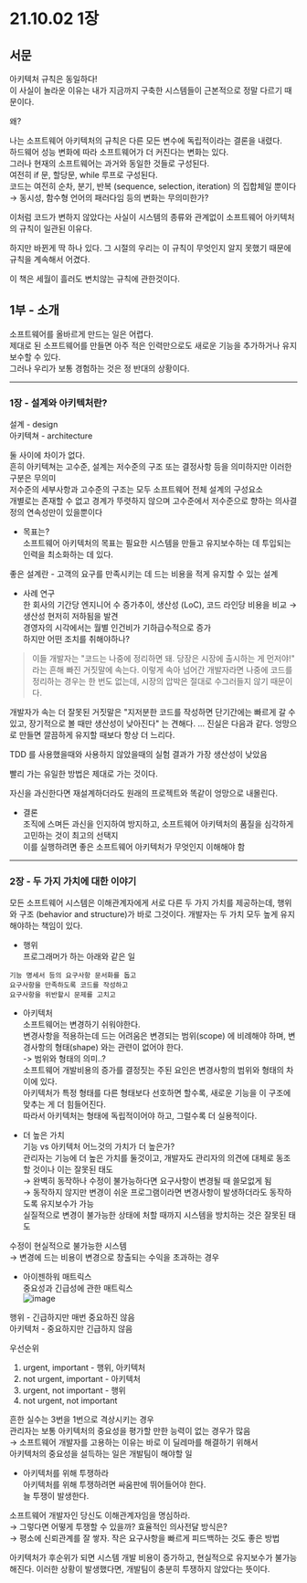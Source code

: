 # 21.10.02 1장

## 서문

아키텍처 규칙은 동일하다!\
이 사실이 놀라운 이유는 내가 지금까지 구축한 시스템들이 근본적으로 정말 다르기 때문이다.

왜?

나는 소프트웨어 아키텍처의 규칙은 다른 모든 변수에 독립적이라는 결론을 내렸다.\
하드웨어 성능 변화에 따라 소프트웨어가 더 커진다는 변화는 있다.\
그러나 현재의 소프트웨어는 과거와 동일한 것들로 구성된다.\
여전히 if 문, 할당문, while 루프로 구성된다.\
코드는 여전히 순차, 분기, 반복 (sequence, selection, iteration) 의 집합체일 뿐이다\
→ 동시성, 함수형 언어의 패러다임 등의 변화는 무의미한가?

이처럼 코드가 변하지 않았다는 사실이 시스템의 종류와 관계없이 소프트웨어 아키텍처의 규칙이 일관된 이유다.

하지만 바뀐게 딱 하나 있다. 그 시절의 우리는 이 규칙이 무엇인지 알지 못했기 때문에 규칙을 계속해서 어겼다.

이 책은 세월이 흘러도 변치않는 규칙에 관한것이다.

## 1부 - 소개

소프트웨어를 올바르게 만드는 일은 어렵다.\
제대로 된 소프트웨어를 만들면 아주 적은 인력만으로도 새로운 기능을 추가하거나 유지보수할 수 있다.\
그러나 우리가 보통 경험하는 것은 정 반대의 상황이다.

---

### 1장 - 설계와 아키텍처란?

설계 - design\
아키텍쳐 - architecture

둘 사이에 차이가 없다.\
흔히 아키텍쳐는 고수준, 설계는 저수준의 구조 또는 결정사항 등을 의미하지만 이러한 구분은 무의미\
저수준의 세부사항과 고수준의 구조는 모두 소프트웨어 전체 설계의 구성요소\
개별로는 존재할 수 없고 경계가 뚜렷하지 않으며 고수준에서 저수준으로 향하는 의사결정의 연속성만이 있을뿐이다

- 목표는?\
소프트웨어 아키텍처의 목표는 필요한 시스템을 만들고 유지보수하는 데 투입되는 인력을 최소화하는 데 있다.

좋은 설계란 - 고객의 요구를 만족시키는 데 드는 비용을 적게 유지할 수 있는 설계

- 사례 연구\
한 회사의 기간당 엔지니어 수 증가추이, 생산성 (LoC), 코드 라인당 비용을 비교 → 생산성 현저히 저하됨을 발견\
경영자의 시각에서는 월별 인건비가 기하급수적으로 증가\
하지만 어떤 조치를 취해야하나?

> 이들 개발자는 "코드는 나중에 정리하면 돼. 당장은 시장에 출시하는 게 먼저야!" 라는 흔해 빠진 거짓말에 속는다. 이렇게 속아 넘어간 개발자라면 나중에 코드를 정리하는 경우는 한 번도 없는데, 시장의 압박은 절대로 수그러들지 않기 때문이다.
> 

개발자가 속는 더 잘못된 거짓말은 "지저분한 코드를 작성하면 단기간에는 빠르게 갈 수 있고, 장기적으로 볼 때만 생산성이 낮아진다" 는 견해다.   ...   진실은 다음과 같다. 엉망으로 만들면 깔끔하게 유지할 때보다 항상 더 느리다.

TDD 를 사용했을때와 사용하지 않았을때의 실험 결과가 가장 생산성이 낮았음

빨리 가는 유일한 방법은 제대로 가는 것이다.

자신을 과신한다면 재설계하더라도 원래의 프로젝트와 똑같이 엉망으로 내몰린다.

- 결론\
조직에 스며든 과신을 인지하여 방지하고, 소프트웨어 아키텍처의 품질을 심각하게 고민하는 것이 최고의 선택지\
이를 실행하려면 좋은 소프트웨어 아키텍처가 무엇인지 이해해야 함

---

### 2장 - 두 가지 가치에 대한 이야기

모든 소프트웨어 시스템은 이해관계자에게 서로 다른 두 가지 가치를 제공하는데, 행위와 구조 (behavior and structure)가 바로 그것이다. 개발자는 두 가치 모두 높게 유지해야하는 책임이 있다.

- 행위\
프로그래머가 하는 아래와 같은 일
```
기능 명세서 등의 요구사항 문서화를 돕고
요구사항을 만족하도록 코드를 작성하고
요구사항을 위반할시 문제를 고치고
```

- 아키텍처\
소프트웨어는 변경하기 쉬워야한다.\
변경사항을 적용하는데 드는 어려움은 변경되는 범위(scope) 에 비례해야 하며, 변경사항의 형태(shape) 와는 관련이 없어야 한다.\
-> 범위와 형태의 의미..?\
소프트웨어 개발비용의 증가를 결정짓는 주된 요인은 변경사항의 범위와 형태의 차이에 있다.\
아키텍처가 특정 형태를 다른 형태보다 선호하면 할수록, 새로운 기능을 이 구조에 맞추는 게 더 힘들어진다.\
따라서 아키텍처는 형태에 독립적이어야 하고, 그럴수록 더 실용적이다.

- 더 높은 가치\
기능 vs 아키텍처 어느것의 가치가 더 높은가?\
관리자는 기능에 더 높은 가치를 둘것이고, 개발자도 관리자의 의견에 대체로 동조할 것이나 이는 잘못된 태도\
→ 완벽히 동작하나 수정이 불가능하다면 요구사항이 변경될 때 쓸모없게 됨\
→ 동작하지 않지만 변경이 쉬운 프로그램이라면 변경사항이 발생하더라도 동작하도록 유지보수가 가능\
실질적으로 변경이 불가능한 상태에 처할 때까지 시스템을 방치하는 것은 잘못된 태도

수정이 현실적으로 불가능한 시스템\
→ 변경에 드는 비용이 변경으로 창출되는 수익을 초과하는 경우

- 아이젠하워 매트릭스\
중요성과 긴급성에 관한 매트릭스\
![image](https://user-images.githubusercontent.com/5154845/135727659-7205ae30-7779-404f-8218-c025502a3d0e.png)

행위 - 긴급하지만 매번 중요하진 않음\
아키텍처 - 중요하지만 긴급하지 않음

우선순위
1. urgent, important - 행위, 아키텍처
2. not urgent, important - 아키텍처
3. urgent, not important - 행위
4. not urgent, not important

흔한 실수는 3번을 1번으로 격상시키는 경우\
관리자는 보통 아키텍처의 중요성을 평가할 만한 능력이 없는 경우가 많음 \
→ 소프트웨어 개발자를 고용하는 이유는 바로 이 딜레마를 해결하기 위해서\
아키텍처의 중요성을 설득하는 일은 개발팀이 해야할 일

- 아키텍처를 위해 투쟁하라\
아키텍처를 위해 투쟁하려면 싸움판에 뛰어들어야 한다.\
늘 투쟁이 발생한다.

소프트웨어 개발자인 당신도 이해관계자임을 명심하라.\
→ 그렇다면 어떻게 투쟁할 수 있을까? 효율적인 의사전달 방식은?\
→ 평소에 신뢰관계를 잘 쌓자. 작은 요구사항을 빠르게 피드백하는 것도 좋은 방법

아키텍처가 후순위가 되면 시스템 개발 비용이 증가하고, 현실적으로 유지보수가 불가능해진다. 이러한 상황이 발생했다면, 개발팀이 충분히 투쟁하지 않았다는 뜻이다.
